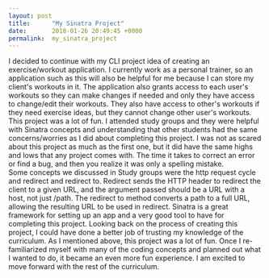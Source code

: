 ```yaml
---
layout: post
title:      "My Sinatra Project"
date:       2018-01-26 20:49:45 +0000
permalink:  my_sinatra_project
---
```


   I decided to continue with my CLI project idea of creating an exercise/workout application. I currently work as a personal trainer, so an application such as this will also be helpful for me because I can store my client's workouts in it.  The application also grants access to each user's workouts so they can make changes if needed and only they have access to change/edit their workouts. They also have access to other's workouts if they need exercise ideas, but they cannot change other user's workouts.
   This project was a lot of fun. I attended study groups and they were helpful with Sinatra concepts and understanding that other students had the same concerns/worries as I did about completing this project.  I was not as scared about this project as much as the first one, but it did have the same highs and lows that any project comes with.  The time it takes to correct an error or find a bug, and then you realize it was only a spelling mistake.  
   Some concepts we discussed in Study groups were the http request cycle and redirect and redirect to.  Redirect sends the HTTP header to redirect the client to a given URL, and the argument passed should be a URL with a host, not just /path.  The redirect to method converts a path to a full URL, allowing the resulting URL to be used in redirect.
   Sinatra is a great framework for setting up an app and a very good tool to have for completing this project.  Looking back on the process of creating this project, I could have done a better job of trusting my knowledge of the curriculum. As I mentioned above, this project was a lot of fun. Once I re-familiarized myself with many of the coding concepts and planned out what I wanted to do, it became an even more fun experience. I am excited to move forward with the rest of the curriculum.

















